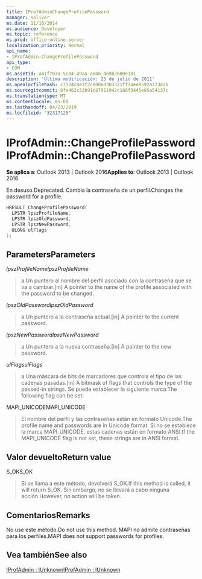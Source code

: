 ```yaml
---
title: IProfAdminChangeProfilePassword
manager: soliver
ms.date: 11/16/2014
ms.audience: Developer
ms.topic: reference
ms.prod: office-online-server
localization_priority: Normal
api_name:
- IProfAdmin.ChangeProfilePassword
api_type:
- COM
ms.assetid: a41f707a-5c84-49aa-aeb6-469b2600e181
description: 'Última modificación: 23 de julio de 2011'
ms.openlocfilehash: c7124c8e3f2ced66d303321ff7aee8592a723a2b
ms.sourcegitcommit: 8fe462c32b91c87911942c188f3445e85a54137c
ms.translationtype: MT
ms.contentlocale: es-ES
ms.lasthandoff: 04/23/2019
ms.locfileid: "32317125"
---
```

# <a name="iprofadminchangeprofilepassword"></a><span data-ttu-id="95eff-103">IProfAdmin::ChangeProfilePassword</span><span class="sxs-lookup"><span data-stu-id="95eff-103">IProfAdmin::ChangeProfilePassword</span></span>

  
  
<span data-ttu-id="95eff-104">**Se aplica a**: Outlook 2013 | Outlook 2016</span><span class="sxs-lookup"><span data-stu-id="95eff-104">**Applies to**: Outlook 2013 | Outlook 2016</span></span> 
  
<span data-ttu-id="95eff-105">En desuso.</span><span class="sxs-lookup"><span data-stu-id="95eff-105">Deprecated.</span></span> <span data-ttu-id="95eff-106">Cambia la contraseña de un perfil.</span><span class="sxs-lookup"><span data-stu-id="95eff-106">Changes the password for a profile.</span></span>
  
```cpp
HRESULT ChangeProfilePassword(
  LPSTR lpszProfileName,
  LPSTR lpszOldPassword,
  LPSTR lpszNewPassword,
  ULONG ulFlags
);
```

## <a name="parameters"></a><span data-ttu-id="95eff-107">Parameters</span><span class="sxs-lookup"><span data-stu-id="95eff-107">Parameters</span></span>

 <span data-ttu-id="95eff-108">_lpszProfileName_</span><span class="sxs-lookup"><span data-stu-id="95eff-108">_lpszProfileName_</span></span>
  
> <span data-ttu-id="95eff-109">a Un puntero al nombre del perfil asociado con la contraseña que se va a cambiar.</span><span class="sxs-lookup"><span data-stu-id="95eff-109">[in] A pointer to the name of the profile associated with the password to be changed.</span></span>
    
 <span data-ttu-id="95eff-110">_lpszOldPassword_</span><span class="sxs-lookup"><span data-stu-id="95eff-110">_lpszOldPassword_</span></span>
  
> <span data-ttu-id="95eff-111">a Un puntero a la contraseña actual.</span><span class="sxs-lookup"><span data-stu-id="95eff-111">[in] A pointer to the current password.</span></span>
    
 <span data-ttu-id="95eff-112">_lpszNewPassword_</span><span class="sxs-lookup"><span data-stu-id="95eff-112">_lpszNewPassword_</span></span>
  
> <span data-ttu-id="95eff-113">a Un puntero a la nueva contraseña.</span><span class="sxs-lookup"><span data-stu-id="95eff-113">[in] A pointer to the new password.</span></span>
    
 <span data-ttu-id="95eff-114">_ulFlags_</span><span class="sxs-lookup"><span data-stu-id="95eff-114">_ulFlags_</span></span>
  
> <span data-ttu-id="95eff-115">a Una máscara de bits de marcadores que controla el tipo de las cadenas pasadas.</span><span class="sxs-lookup"><span data-stu-id="95eff-115">[in] A bitmask of flags that controls the type of the passed-in strings.</span></span> <span data-ttu-id="95eff-116">Se puede establecer la siguiente marca:</span><span class="sxs-lookup"><span data-stu-id="95eff-116">The following flag can be set:</span></span>
    
<span data-ttu-id="95eff-117">MAPI_UNICODE</span><span class="sxs-lookup"><span data-stu-id="95eff-117">MAPI_UNICODE</span></span> 
  
> <span data-ttu-id="95eff-118">El nombre del perfil y las contraseñas están en formato Unicode.</span><span class="sxs-lookup"><span data-stu-id="95eff-118">The profile name and passwords are in Unicode format.</span></span> <span data-ttu-id="95eff-119">Si no se establece la marca MAPI_UNICODE, estas cadenas están en formato ANSI.</span><span class="sxs-lookup"><span data-stu-id="95eff-119">If the MAPI_UNICODE flag is not set, these strings are in ANSI format.</span></span>
    
## <a name="return-value"></a><span data-ttu-id="95eff-120">Valor devuelto</span><span class="sxs-lookup"><span data-stu-id="95eff-120">Return value</span></span>

<span data-ttu-id="95eff-121">S_OK</span><span class="sxs-lookup"><span data-stu-id="95eff-121">S_OK</span></span> 
  
> <span data-ttu-id="95eff-122">Si se llama a este método, devolverá S_OK.</span><span class="sxs-lookup"><span data-stu-id="95eff-122">If this method is called, it will return S_OK.</span></span> <span data-ttu-id="95eff-123">Sin embargo, no se llevará a cabo ninguna acción.</span><span class="sxs-lookup"><span data-stu-id="95eff-123">However, no action will be taken.</span></span>
    
## <a name="remarks"></a><span data-ttu-id="95eff-124">Comentarios</span><span class="sxs-lookup"><span data-stu-id="95eff-124">Remarks</span></span>

<span data-ttu-id="95eff-125">No use este método.</span><span class="sxs-lookup"><span data-stu-id="95eff-125">Do not use this method.</span></span> <span data-ttu-id="95eff-126">MAPI no admite contraseñas para los perfiles.</span><span class="sxs-lookup"><span data-stu-id="95eff-126">MAPI does not support passwords for profiles.</span></span>
  
## <a name="see-also"></a><span data-ttu-id="95eff-127">Vea también</span><span class="sxs-lookup"><span data-stu-id="95eff-127">See also</span></span>



[<span data-ttu-id="95eff-128">IProfAdmin : IUnknown</span><span class="sxs-lookup"><span data-stu-id="95eff-128">IProfAdmin : IUnknown</span></span>](iprofadminiunknown.md)

